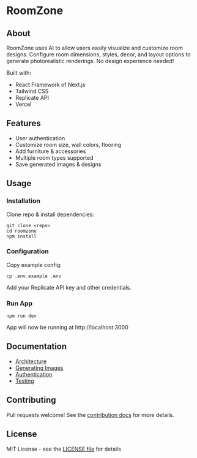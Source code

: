 # RoomZone 

## About

RoomZone uses AI to allow users easily visualize and customize room designs. Configure room dimensions, styles, decor, and layout options to generate photorealistic renderings. No design experience needed!

Built with:

- React Framework of  Next.js 
- Tailwind CSS
- Replicate API
- Vercel

## Features

- User authentication 
- Customize room size, wall colors, flooring
- Add furniture & accessories 
- Multiple room types supported
- Save generated images & designs

## Usage

### Installation

Clone repo & install dependencies:

```
git clone <repo>
cd roomzone
npm install
```

### Configuration

Copy example config:

```
cp .env.example .env
```

Add your Replicate API key and other credentials.

### Run App

```
npm run dev
```

App will now be running at http://localhost:3000

## Documentation

- [Architecture](docs/arch.md) 
- [Generating Images](docs/images.md)
- [Authentication](docs/auth.md) 
- [Testing](test.md)

## Contributing 

Pull requests welcome! See the [contribution docs](docs/contributing.md) for more details.

## License

MIT License - see the [LICENSE file](LICENSE) for details

